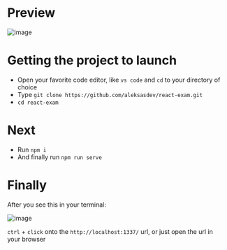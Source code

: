 # Preview
![image](https://user-images.githubusercontent.com/23456490/216537517-d3c81075-aa70-4a5f-b8dc-546fc9b8c55b.png)
# Getting the project to launch
- Open your favorite code editor, like ```vs code``` and ```cd``` to your directory of choice
- Type ```git clone https://github.com/aleksasdev/react-exam.git```
- ```cd react-exam```
# Next
- Run ```npm i```
- And finally run ```npm run serve```
# Finally
After you see this in your terminal:

![image](https://user-images.githubusercontent.com/23456490/216538802-1be8a7bc-dc92-41a8-b90e-cf557425c907.png)

```ctrl``` + ```click``` onto the ```http://localhost:1337/``` url, or just open the url in your browser

